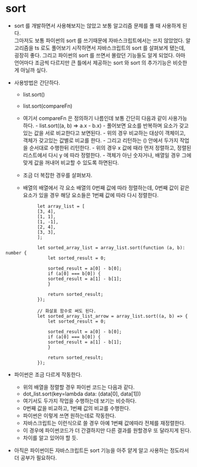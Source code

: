 # sort

- sort 를 개발하면서 사용해보지는 않았고 보통 알고리즘 문제를 풀 때 사용하게 된다.  
   그마저도 보통 파이썬의 sort 를 쓰기때문에 자바스크립트에서는 쓰지 않았었다.
  알고리즘을 ts 로도 풀어보기 시작하면서 자바스크립트의 sort 를 살펴보게 됐는데, 굉장히 좋다.
  그리고 파이썬의 sort 를 쓰면서 몰랐던 기능들도 알게 되었다. 아마 언어마다 조금씩 다르지만 큰 틀에서 제공하는 sort 와 sort 의 추가기능은 비슷한게 아닐까 싶다.

- 사용방법은 간단하다.

  - list.sort()
  - list.sort(compareFn)
  - 여기서 compareFn 은 정의하기 나름인데 보통 간단히 다음과 같이 사용가능 하다. - list.sort((a, b) => a.x - b.x) - 풀어보면 요소를 반복하며 요소가 갖고 있는 값을 서로 비교한다고 보면된다. - 위의 경우 비교하는 대상이 객체이고, 객체가 갖고있는 값별로 비교를 한다. - 그리고 리턴하는 () 안에서 두가지 작업을 순서대로 수행한뒤 리턴한다. - 위의 경우 x 값에 때라 먼저 정렬하고, 정렬된 리스트에서 다시 y 에 따라 정렬한다. - 객체가 아닌 숫자거나, 배열일 경우 그에 맞게 값을 꺼내어 비교할 수 있도록 하면된다.

  - 조금 더 복잡한 경우를 살펴보자.
  - 배열의 배열에서 각 요소 배열의 0번째 값에 따라 정렬하는데, 0번째 값이 같은 요소가 있을 경우 해당 요소들은 1번째 값에 따라 다시 정렬한다.

```
            let array_list = [
            [3, 4],
            [1, 1],
            [1, -1],
            [2, 4],
            [3, 3],
            ];

            let sorted_array_list = array_list.sort(function (a, b): number {
                let sorted_result = 0;

                sorted_result = a[0] - b[0];
                if (a[0] === b[0]) {
                sorted_result = a[1] - b[1];
                }

                return sorted_result;
            });

            // 화살표 함수로 써도 된다.
            let sorted_array_list_arrow = array_list.sort((a, b) => {
                let sorted_result = 0;

                sorted_result = a[0] - b[0];
                if (a[0] === b[0]) {
                sorted_result = a[1] - b[1];
                }

                return sorted_result;
            });
```

- 파이썬은 조금 다르게 작동한다.

  - 위의 배열을 정렬할 경우 파이썬 코드는 다음과 같다.
  - dot_list.sort(key=lambda data: (data[0], data[1]))
  - 여기서도 두가지 작업을 수행하는데 보기는 비슷하다.
  - 0번째 값을 비교하고, 1번째 값의 비교를 수행한다.
  - 파이썬은 이렇게 쓰면 원하는데로 작동한다.
  - 자바스크립트는 이런식으로 쓸 경우 아예 1번째 값에따라 전체를 재정렬한다.
  - 이 경우에 파이썬코드가 더 간결하지만 다른 결과를 원할경우 또 달라지게 된다.
  - 차이를 알고 있어야 할 듯.

- 아직은 파이썬이든 자바스크립트든 sort 기능을 아주 얕게 알고 사용하는 정도라서 더 공부가 필요하다.
